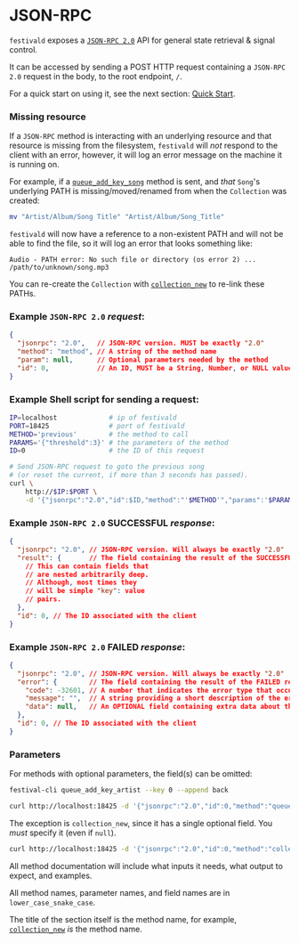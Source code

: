 # JSON-RPC
`festivald` exposes a [`JSON-RPC 2.0`](https://www.jsonrpc.org/specification) API for general state retrieval & signal control.

It can be accessed by sending a POST HTTP request containing a `JSON-RPC 2.0` request in the body, to the root endpoint, `/`.

For a quick start on using it, see the next section: [Quick Start](/json-rpc/quick-start.md).

### Missing resource
If a `JSON-RPC` method is interacting with an underlying resource and that resource is missing from the filesystem, `festivald` will _not_ respond to the client with an error, however, it will log an error message on the machine it is running on.

For example, if a [`queue_add_key_song`](/json-rpc/playback/queue_add_key_song.md) method is sent, and _that_ `Song`'s underlying PATH is missing/moved/renamed from when the `Collection` was created:
```bash
mv "Artist/Album/Song Title" "Artist/Album/Song_Title"
```

`festivald` will now have a reference to a non-existent PATH and will not be able to find the file, so it will log an error that looks something like:
```plaintext
Audio - PATH error: No such file or directory (os error 2) ... /path/to/unknown/song.mp3
```

You can re-create the `Collection` with [`collection_new`](/json-rpc/collection/collection_new.md) to re-link these PATHs.

### Example `JSON-RPC 2.0` _request_:
```json
{
  "jsonrpc": "2.0",   // JSON-RPC version. MUST be exactly "2.0"
  "method": "method", // A string of the method name
  "param": null,      // Optional parameters needed by the method
  "id": 0,            // An ID, MUST be a String, Number, or NULL value if included
}
```

### Example Shell script for sending a request:
```bash
IP=localhost             # ip of festivald
PORT=18425               # port of festivald
METHOD='previous'        # the method to call
PARAMS='{"threshold":3}' # the parameters of the method
ID=0                     # the ID of this request

# Send JSON-RPC request to goto the previous song
# (or reset the current, if more than 3 seconds has passed).
curl \
    http://$IP:$PORT \
    -d '{"jsonrpc":"2.0","id":$ID,"method":"'$METHOD'","params":'$PARAMS'}'
```

### Example `JSON-RPC 2.0` SUCCESSFUL _response_:
```json
{
  "jsonrpc": "2.0", // JSON-RPC version. Will always be exactly "2.0"
  "result": {       // The field containing the result of the SUCCESSFUL response
    // This can contain fields that
    // are nested arbitrarily deep.
    // Although, most times they
    // will be simple "key": value
    // pairs.
  },
  "id": 0, // The ID associated with the client
}
```

### Example `JSON-RPC 2.0` FAILED _response_:
```json
{
  "jsonrpc": "2.0", // JSON-RPC version. Will always be exactly "2.0"
  "error": {        // The field containing the result of the FAILED response
    "code": -32601, // A number that indicates the error type that occurred
    "message": "",  // A string providing a short description of the error
    "data": null,   // An OPTIONAL field containing extra data about the error
  },
  "id": 0, // The ID associated with the client
}
```

### Parameters
For methods with optional parameters, the field(s) can be omitted:
```bash
festival-cli queue_add_key_artist --key 0 --append back
```
```bash
curl http://localhost:18425 -d '{"jsonrpc":"2.0","id":0,"method":"queue_add_key_artist","params":{"key":0,"append":"back","clear":false}}'
```
The exception is `collection_new`, since it has a single optional field. You _must_ specify it (even if `null`).
```bash
curl http://localhost:18425 -d '{"jsonrpc":"2.0","id":0,"method":"collection_new","params":{"paths":null}}'
```

All method documentation will include what inputs it needs, what output to expect, and examples.

All method names, parameter names, and field names are in `lower_case_snake_case`.

The title of the section itself is the method name, for example, [`collection_new`](/json-rpc/collection/collection_new.md) _is_ the method name.
